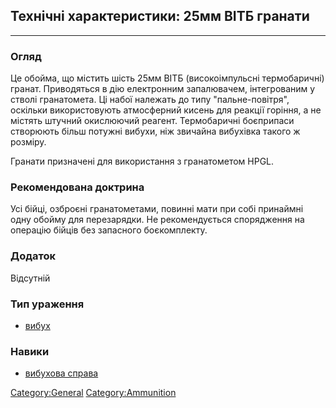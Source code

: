 ## Технічні характеристики: 25мм ВІТБ гранати

------------------------------------------------------------------------

### Огляд

Це обойма, що містить шість 25мм ВІТБ (високоімпульсні термобаричні)
гранат. Приводяться в дію електронним запалювачем, інтегрованим у стволі
гранатомета. Ці набої належать до типу "пальне-повітря", оскільки
використовують атмосферний кисень для реакції горіння, а не містять
штучний окислюючий реагент. Термобаричні боєприпаси створюють більш
потужні вибухи, ніж звичайна вибухівка такого ж розміру.

Гранати призначені для використання з гранатометом HPGL.

### Рекомендована доктрина

Усі бійці, озброєні гранатометами, повинні мати при собі принаймні одну
обойму для перезарядки. Не рекомендується спорядження на операцію бійців
без запасного боєкомплекту.

### Додаток

Відсутній

### Тип ураження

- [вибух](Ураження/вибух "wikilink")

### Навики

- [вибухова справа](Навики/вибухове "wikilink")

[Category:General](Category:General "wikilink")
[Category:Ammunition](Category:Ammunition "wikilink")